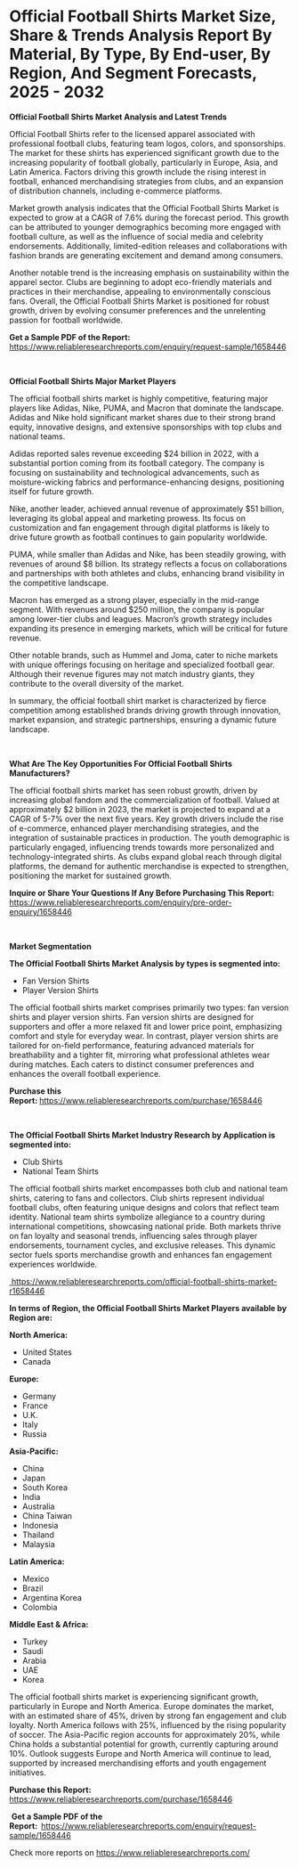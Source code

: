 <p><h1>Official Football Shirts Market Size, Share & Trends Analysis Report By Material, By Type, By End-user, By Region, And Segment Forecasts, 2025 - 2032</h1></p><p><strong>Official Football Shirts Market Analysis and Latest Trends</strong></p>
<p><p>Official Football Shirts refer to the licensed apparel associated with professional football clubs, featuring team logos, colors, and sponsorships. The market for these shirts has experienced significant growth due to the increasing popularity of football globally, particularly in Europe, Asia, and Latin America. Factors driving this growth include the rising interest in football, enhanced merchandising strategies from clubs, and an expansion of distribution channels, including e-commerce platforms.</p><p>Market growth analysis indicates that the Official Football Shirts Market is expected to grow at a CAGR of 7.6% during the forecast period. This growth can be attributed to younger demographics becoming more engaged with football culture, as well as the influence of social media and celebrity endorsements. Additionally, limited-edition releases and collaborations with fashion brands are generating excitement and demand among consumers.</p><p>Another notable trend is the increasing emphasis on sustainability within the apparel sector. Clubs are beginning to adopt eco-friendly materials and practices in their merchandise, appealing to environmentally conscious fans. Overall, the Official Football Shirts Market is positioned for robust growth, driven by evolving consumer preferences and the unrelenting passion for football worldwide.</p></p>
<p><strong>Get a Sample PDF of the Report:&nbsp;</strong> <a href="https://www.reliableresearchreports.com/enquiry/request-sample/1658446?utm_campaign=2655&utm_medium=2&utm_source=Github&utm_content=ia&utm_term=04042025&utm_id=official-football-shirts">https://www.reliableresearchreports.com/enquiry/request-sample/1658446</a></p>
<p>&nbsp;</p>
<p><strong>Official Football Shirts Major Market Players</strong></p>
<p><p>The official football shirts market is highly competitive, featuring major players like Adidas, Nike, PUMA, and Macron that dominate the landscape. Adidas and Nike hold significant market shares due to their strong brand equity, innovative designs, and extensive sponsorships with top clubs and national teams. </p><p>Adidas reported sales revenue exceeding $24 billion in 2022, with a substantial portion coming from its football category. The company is focusing on sustainability and technological advancements, such as moisture-wicking fabrics and performance-enhancing designs, positioning itself for future growth.</p><p>Nike, another leader, achieved annual revenue of approximately $51 billion, leveraging its global appeal and marketing prowess. Its focus on customization and fan engagement through digital platforms is likely to drive future growth as football continues to gain popularity worldwide.</p><p>PUMA, while smaller than Adidas and Nike, has been steadily growing, with revenues of around $8 billion. Its strategy reflects a focus on collaborations and partnerships with both athletes and clubs, enhancing brand visibility in the competitive landscape.</p><p>Macron has emerged as a strong player, especially in the mid-range segment. With revenues around $250 million, the company is popular among lower-tier clubs and leagues. Macron’s growth strategy includes expanding its presence in emerging markets, which will be critical for future revenue.</p><p>Other notable brands, such as Hummel and Joma, cater to niche markets with unique offerings focusing on heritage and specialized football gear. Although their revenue figures may not match industry giants, they contribute to the overall diversity of the market.</p><p>In summary, the official football shirt market is characterized by fierce competition among established brands driving growth through innovation, market expansion, and strategic partnerships, ensuring a dynamic future landscape.</p></p>
<p>&nbsp;</p>
<p><strong>What Are The Key Opportunities For Official Football Shirts Manufacturers?</strong></p>
<p><p>The official football shirts market has seen robust growth, driven by increasing global fandom and the commercialization of football. Valued at approximately $2 billion in 2023, the market is projected to expand at a CAGR of 5-7% over the next five years. Key growth drivers include the rise of e-commerce, enhanced player merchandising strategies, and the integration of sustainable practices in production. The youth demographic is particularly engaged, influencing trends towards more personalized and technology-integrated shirts. As clubs expand global reach through digital platforms, the demand for authentic merchandise is expected to strengthen, positioning the market for sustained growth.</p></p>
<p><strong>Inquire or Share Your Questions If Any Before Purchasing This Report:</strong> <a href="https://www.reliableresearchreports.com/enquiry/pre-order-enquiry/1658446?utm_campaign=2655&utm_medium=2&utm_source=Github&utm_content=ia&utm_term=04042025&utm_id=official-football-shirts">https://www.reliableresearchreports.com/enquiry/pre-order-enquiry/1658446</a></p>
<p>&nbsp;</p>
<p><strong>Market Segmentation</strong></p>
<p><strong>The Official Football Shirts Market Analysis by types is segmented into:</strong></p>
<p><ul><li>Fan Version Shirts</li><li>Player Version Shirts</li></ul></p>
<p><p>The official football shirts market comprises primarily two types: fan version shirts and player version shirts. Fan version shirts are designed for supporters and offer a more relaxed fit and lower price point, emphasizing comfort and style for everyday wear. In contrast, player version shirts are tailored for on-field performance, featuring advanced materials for breathability and a tighter fit, mirroring what professional athletes wear during matches. Each caters to distinct consumer preferences and enhances the overall football experience.</p></p>
<p><strong>Purchase this Report:&nbsp;</strong><a href="https://www.reliableresearchreports.com/purchase/1658446?utm_campaign=2655&utm_medium=2&utm_source=Github&utm_content=ia&utm_term=04042025&utm_id=official-football-shirts">https://www.reliableresearchreports.com/purchase/1658446</a></p>
<p>&nbsp;</p>
<p><strong>The Official Football Shirts Market Industry Research by Application is segmented into:</strong></p>
<p><ul><li>Club Shirts</li><li>National Team Shirts</li></ul></p>
<p><p>The official football shirts market encompasses both club and national team shirts, catering to fans and collectors. Club shirts represent individual football clubs, often featuring unique designs and colors that reflect team identity. National team shirts symbolize allegiance to a country during international competitions, showcasing national pride. Both markets thrive on fan loyalty and seasonal trends, influencing sales through player endorsements, tournament cycles, and exclusive releases. This dynamic sector fuels sports merchandise growth and enhances fan engagement experiences worldwide.</p></p>
<p><a href="https://www.reliableresearchreports.com/official-football-shirts-market-r1658446?utm_campaign=2655&utm_medium=2&utm_source=Github&utm_content=ia&utm_term=04042025&utm_id=official-football-shirts">&nbsp;https://www.reliableresearchreports.com/official-football-shirts-market-r1658446</a></p>
<p><strong>In terms of Region, the Official Football Shirts Market Players available by Region are:</strong></p>
<p>
    <p> <strong> North America: </strong>
        <ul>
            <li>United States</li>
            <li>Canada</li>
        </ul>
        </p> 
    <p> <strong> Europe: </strong>
        <ul>
            <li>Germany</li>
            <li>France</li>
            <li>U.K.</li>
            <li>Italy</li>
            <li>Russia</li>
        </ul>
        </p> 
    <p> <strong> Asia-Pacific: </strong>
        <ul>
            <li>China</li>
            <li>Japan</li>
            <li>South Korea</li>
            <li>India</li>
            <li>Australia</li>
            <li>China Taiwan</li>
            <li>Indonesia</li>
            <li>Thailand</li>
            <li>Malaysia</li>
        </ul>
        </p> 
    <p> <strong> Latin America: </strong>
        <ul>
            <li>Mexico</li>
            <li>Brazil</li>
            <li>Argentina Korea</li>
            <li>Colombia</li>
        </ul>
        </p> 
    <p> <strong> Middle East & Africa: </strong>
        <ul>
            <li>Turkey</li>
            <li>Saudi</li>
            <li>Arabia</li>
            <li>UAE</li>
            <li>Korea</li>
        </ul>
    </p>
    </p>
<p><p>The official football shirts market is experiencing significant growth, particularly in Europe and North America. Europe dominates the market, with an estimated share of 45%, driven by strong fan engagement and club loyalty. North America follows with 25%, influenced by the rising popularity of soccer. The Asia-Pacific region accounts for approximately 20%, while China holds a substantial potential for growth, currently capturing around 10%. Outlook suggests Europe and North America will continue to lead, supported by increased merchandising efforts and youth engagement initiatives.</p></p>
<p><strong>Purchase this Report: </strong><a href="https://www.reliableresearchreports.com/purchase/1658446?utm_campaign=2655&utm_medium=2&utm_source=Github&utm_content=ia&utm_term=04042025&utm_id=official-football-shirts">https://www.reliableresearchreports.com/purchase/1658446</a></p>
<p>&nbsp;<strong>Get a Sample PDF of the Report:&nbsp;&nbsp;</strong><a href="https://www.reliableresearchreports.com/enquiry/request-sample/1658446?utm_campaign=2655&utm_medium=2&utm_source=Github&utm_content=ia&utm_term=04042025&utm_id=official-football-shirts">https://www.reliableresearchreports.com/enquiry/request-sample/1658446</a></p>
<p><strong></strong></p>
<p>Check more reports on <a href="https://www.reliableresearchreports.com/?utm_campaign=2655&utm_medium=2&utm_source=Github&utm_content=ia&utm_term=04042025&utm_id=official-football-shirts">https://www.reliableresearchreports.com/</a></p>
